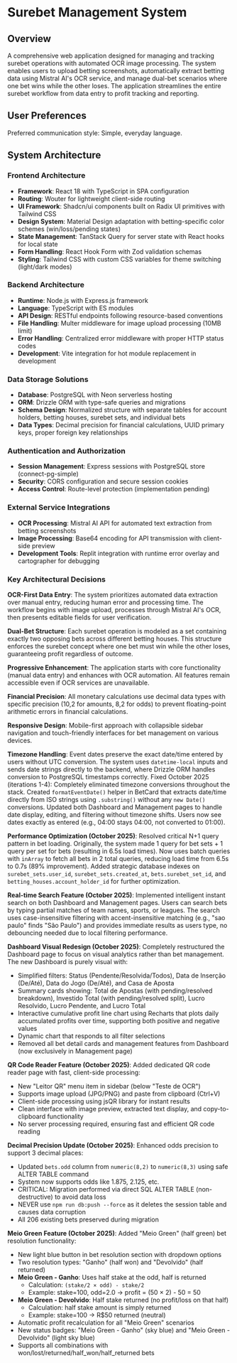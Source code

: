 # Surebet Management System

## Overview

A comprehensive web application designed for managing and tracking surebet operations with automated OCR image processing. The system enables users to upload betting screenshots, automatically extract betting data using Mistral AI's OCR service, and manage dual-bet scenarios where one bet wins while the other loses. The application streamlines the entire surebet workflow from data entry to profit tracking and reporting.

## User Preferences

Preferred communication style: Simple, everyday language.

## System Architecture

### Frontend Architecture
- **Framework**: React 18 with TypeScript in SPA configuration
- **Routing**: Wouter for lightweight client-side routing
- **UI Framework**: Shadcn/ui components built on Radix UI primitives with Tailwind CSS
- **Design System**: Material Design adaptation with betting-specific color schemes (win/loss/pending states)
- **State Management**: TanStack Query for server state with React hooks for local state
- **Form Handling**: React Hook Form with Zod validation schemas
- **Styling**: Tailwind CSS with custom CSS variables for theme switching (light/dark modes)

### Backend Architecture
- **Runtime**: Node.js with Express.js framework
- **Language**: TypeScript with ES modules
- **API Design**: RESTful endpoints following resource-based conventions
- **File Handling**: Multer middleware for image upload processing (10MB limit)
- **Error Handling**: Centralized error middleware with proper HTTP status codes
- **Development**: Vite integration for hot module replacement in development

### Data Storage Solutions
- **Database**: PostgreSQL with Neon serverless hosting
- **ORM**: Drizzle ORM with type-safe queries and migrations
- **Schema Design**: Normalized structure with separate tables for account holders, betting houses, surebet sets, and individual bets
- **Data Types**: Decimal precision for financial calculations, UUID primary keys, proper foreign key relationships

### Authentication and Authorization
- **Session Management**: Express sessions with PostgreSQL store (connect-pg-simple)
- **Security**: CORS configuration and secure session cookies
- **Access Control**: Route-level protection (implementation pending)

### External Service Integrations
- **OCR Processing**: Mistral AI API for automated text extraction from betting screenshots
- **Image Processing**: Base64 encoding for API transmission with client-side preview
- **Development Tools**: Replit integration with runtime error overlay and cartographer for debugging

### Key Architectural Decisions

**OCR-First Data Entry**: The system prioritizes automated data extraction over manual entry, reducing human error and processing time. The workflow begins with image upload, processes through Mistral AI's OCR, then presents editable fields for user verification.

**Dual-Bet Structure**: Each surebet operation is modeled as a set containing exactly two opposing bets across different betting houses. This structure enforces the surebet concept where one bet must win while the other loses, guaranteeing profit regardless of outcome.

**Progressive Enhancement**: The application starts with core functionality (manual data entry) and enhances with OCR automation. All features remain accessible even if OCR services are unavailable.

**Financial Precision**: All monetary calculations use decimal data types with specific precision (10,2 for amounts, 8,2 for odds) to prevent floating-point arithmetic errors in financial calculations.

**Responsive Design**: Mobile-first approach with collapsible sidebar navigation and touch-friendly interfaces for bet management on various devices.

**Timezone Handling**: Event dates preserve the exact date/time entered by users without UTC conversion. The system uses `datetime-local` inputs and sends date strings directly to the backend, where Drizzle ORM handles conversion to PostgreSQL timestamps correctly. Fixed October 2025 (iterations 1-4): Completely eliminated timezone conversions throughout the stack. Created `formatEventDate()` helper in BetCard that extracts date/time directly from ISO strings using `.substring()` without any `new Date()` conversions. Updated both Dashboard and Management pages to handle date display, editing, and filtering without timezone shifts. Users now see dates exactly as entered (e.g., 04:00 stays 04:00, not converted to 01:00).

**Performance Optimization (October 2025)**: Resolved critical N+1 query pattern in bet loading. Originally, the system made 1 query for bet sets + 1 query per set for bets (resulting in 6.5s load times). Now uses batch queries with `inArray` to fetch all bets in 2 total queries, reducing load time from 6.5s to 0.7s (89% improvement). Added strategic database indexes on `surebet_sets.user_id`, `surebet_sets.created_at`, `bets.surebet_set_id`, and `betting_houses.account_holder_id` for further optimization.

**Real-time Search Feature (October 2025)**: Implemented intelligent instant search on both Dashboard and Management pages. Users can search bets by typing partial matches of team names, sports, or leagues. The search uses case-insensitive filtering with accent-insensitive matching (e.g., "sao paulo" finds "São Paulo") and provides immediate results as users type, no debouncing needed due to local filtering performance.

**Dashboard Visual Redesign (October 2025)**: Completely restructured the Dashboard page to focus on visual analytics rather than bet management. The new Dashboard is purely visual with:
- Simplified filters: Status (Pendente/Resolvida/Todos), Data de Inserção (De/Até), Data do Jogo (De/Até), and Casa de Aposta
- Summary cards showing: Total de Apostas (with pending/resolved breakdown), Investido Total (with pending/resolved split), Lucro Resolvido, Lucro Pendente, and Lucro Total
- Interactive cumulative profit line chart using Recharts that plots daily accumulated profits over time, supporting both positive and negative values
- Dynamic chart that responds to all filter selections
- Removed all bet detail cards and management features from Dashboard (now exclusively in Management page)

**QR Code Reader Feature (October 2025)**: Added dedicated QR code reader page with fast, client-side processing:
- New "Leitor QR" menu item in sidebar (below "Teste de OCR")
- Supports image upload (JPG/PNG) and paste from clipboard (Ctrl+V)
- Client-side processing using jsQR library for instant results
- Clean interface with image preview, extracted text display, and copy-to-clipboard functionality
- No server processing required, ensuring fast and efficient QR code reading

**Decimal Precision Update (October 2025)**: Enhanced odds precision to support 3 decimal places:
- Updated `bets.odd` column from `numeric(8,2)` to `numeric(8,3)` using safe ALTER TABLE command
- System now supports odds like 1.875, 2.125, etc.
- CRITICAL: Migration performed via direct SQL ALTER TABLE (non-destructive) to avoid data loss
- NEVER use `npm run db:push --force` as it deletes the session table and causes data corruption
- All 206 existing bets preserved during migration

**Meio Green Feature (October 2025)**: Added "Meio Green" (half green) bet resolution functionality:
- New light blue button in bet resolution section with dropdown options
- Two resolution types: "Ganho" (half won) and "Devolvido" (half returned)
- **Meio Green - Ganho**: Uses half stake at the odd, half is returned
  - Calculation: `(stake/2 × odd) - stake/2`
  - Example: stake=100, odd=2.0 → profit = (50 × 2) - 50 = 50
- **Meio Green - Devolvido**: Half stake returned (no profit/loss on that half)
  - Calculation: half stake amount is simply returned
  - Example: stake=100 → R$50 returned (neutral)
- Automatic profit recalculation for all "Meio Green" scenarios
- New status badges: "Meio Green - Ganho" (sky blue) and "Meio Green - Devolvido" (light sky blue)
- Supports all combinations with won/lost/returned/half_won/half_returned bets